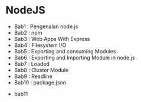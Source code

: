 # NodeJS

* Bab1  : Pengenalan node.js
* Bab2  : npm
* Bab3  : Web Apps With Express
* Bab4  : Filesystem I/O
* Bab5  : Exporting and consuming Modules
* Bab6  : Exporting and Importing Module in node.js
* Bab7  : Loaded
* Bab8  : Cluster Module
* Bab9  : Readline
* Bab10 : package.json
- bab11
